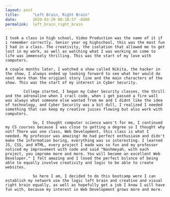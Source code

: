 ```yaml
---
layout: post
title:      "Left Brain, Right Brain"
date:       2020-03-29 00:18:37 -0400
permalink:  left_brain_right_brain
---
```


    I took a class in high school, Video Production was the name of it if i remember correctly. Senior year og highschool, this was the most fun I had in a class. The creativity, the isolation that allowed me to get lost in my work, as well as watching what I was working on come to life was immensely thrilling. This was the start of my love with computers.

    A couple months later, I watched a show called Nikita, the hacker in the show, I always ended up looking forward to see what her would do next more than the origianl story line and the main characters of the show. This was the start of my interest in Cyber Security.
		
		    College started, I began my Cuber Security classes, the thrill and the adrenaline when I cracl code, when i get passed a fire wall was always what someone else wanted from me and I didnt like the idea of technology, and Cyber Security was a bit dull, I realized I needed something that can keep my creative juices flowing but also work with computers.
				
				So, I thought computer science wans't for me, I continued my CS courses because I was close to getting a degree so I thought why not? There was one class, Web Development, this class is what I needed. My professor was amazing! He had perfect enthusiasm and didn't make the information boring, everything was so interesting. I learned JS, CSS, and HTML, every project I made was so fun and my professor noticed my improvement with code and said "Nashmeyah, with each project, you improme more and more. You will become an excellent Web Developer." I felt amazing and I loved the perfect bslsnce of being able to equally involve creativity and logic to be able to create websites.
				
				So here I am, I decided to do this bootcamp were I can establish my network use the logic left brain and creative and visual right brain equally, as well as hopefully get a job I know I will have fun with, because my interest in Web Development grows more and more.
